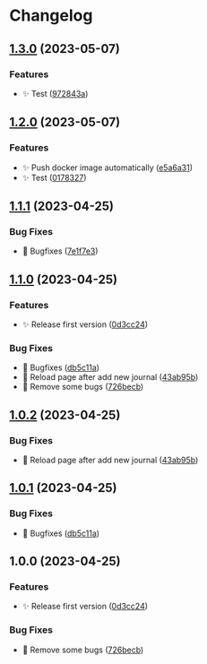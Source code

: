 # Changelog

## [1.3.0](https://github.com/Spottel/Success-Journal-Clickup/compare/v1.2.0...v1.3.0) (2023-05-07)


### Features

* :sparkles: Test ([972843a](https://github.com/Spottel/Success-Journal-Clickup/commit/972843a50d28c5372a19f83eb0cafe53b658257f))

## [1.2.0](https://github.com/Spottel/Success-Journal-Clickup/compare/v1.1.1...v1.2.0) (2023-05-07)


### Features

* :sparkles: Push docker image automatically ([e5a6a31](https://github.com/Spottel/Success-Journal-Clickup/commit/e5a6a312c3aa1e9d83ccd87b88f7c4b235266db3))
* :sparkles: Test ([0178327](https://github.com/Spottel/Success-Journal-Clickup/commit/0178327783ac609c5f1d2ec1d5cf36c900352147))

## [1.1.1](https://github.com/Spottel/Success-Journal-Clickup/compare/v1.1.0...v1.1.1) (2023-04-25)


### Bug Fixes

* :bug: Bugfixes ([7e1f7e3](https://github.com/Spottel/Success-Journal-Clickup/commit/7e1f7e334ff4028fc7d2d10f057a7a459f0a540b))

## [1.1.0](https://github.com/Spottel/Success-Journal-Clickup/compare/v1.0.2...v1.1.0) (2023-04-25)


### Features

* :sparkles: Release first version ([0d3cc24](https://github.com/Spottel/Success-Journal-Clickup/commit/0d3cc24d90fa7a2c04592ce87a11fb646851d839))


### Bug Fixes

* :bug: Bugfixes ([db5c11a](https://github.com/Spottel/Success-Journal-Clickup/commit/db5c11a8744b2e2507791d9017b54c323f55d584))
* :bug: Reload page after add new journal ([43ab95b](https://github.com/Spottel/Success-Journal-Clickup/commit/43ab95b3a3cab005dbe82d8ccc0a3eb4b93520af))
* :bug: Remove some bugs ([726becb](https://github.com/Spottel/Success-Journal-Clickup/commit/726becb7df260ca6aa90b59e865d134a79079cc5))

## [1.0.2](https://github.com/Spottel/Success-Journal-Clickup/compare/v1.0.1...v1.0.2) (2023-04-25)


### Bug Fixes

* :bug: Reload page after add new journal ([43ab95b](https://github.com/Spottel/Success-Journal-Clickup/commit/43ab95b3a3cab005dbe82d8ccc0a3eb4b93520af))

## [1.0.1](https://github.com/Spottel/Success-Journal-Clickup/compare/v1.0.0...v1.0.1) (2023-04-25)


### Bug Fixes

* :bug: Bugfixes ([db5c11a](https://github.com/Spottel/Success-Journal-Clickup/commit/db5c11a8744b2e2507791d9017b54c323f55d584))

## 1.0.0 (2023-04-25)


### Features

* :sparkles: Release first version ([0d3cc24](https://github.com/Spottel/Success-Journal-Clickup/commit/0d3cc24d90fa7a2c04592ce87a11fb646851d839))


### Bug Fixes

* :bug: Remove some bugs ([726becb](https://github.com/Spottel/Success-Journal-Clickup/commit/726becb7df260ca6aa90b59e865d134a79079cc5))
